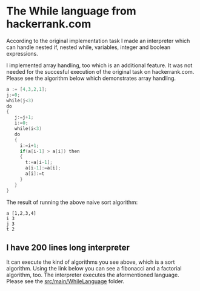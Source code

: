 # The While language from hackerrank.com

According to the original implementation task I made an interpreter which can handle 
nested if, nested while, variables, integer and boolean expressions.

I implemented array handling, too which is an additional feature. It was not needed 
for the succesful execution of the original task on hackerrank.com. 
Please see the algorithm below which demonstrates array handling.
```go
a := [4,3,2,1];
j:=0;
while(j<3)
do
{
   j:=j+1;
   i:=0;
   while(i<3)
   do
   {
     i:=i+1;
     if(a[i-1] > a[i]) then
     {
       t:=a[i-1];
       a[i-1]:=a[i];
       a[i]:=t
     }
   }
}
```

The result of running the above naive sort algorithm:
```
a [1,2,3,4]
i 3
j 3
t 2
```

## I have 200 lines long interpreter

It can execute the kind of algorithms you see above, which is a sort algorithm. 
Using the link below you can see a fibonacci and a factorial algorithm, too.
The interpreter executes the aformentioned language. Please see the
[src/main/WhileLanguage](https://github.com/scala-szeged/hrank-while-language/blob/master/src/main/WhileLanguage) folder.
